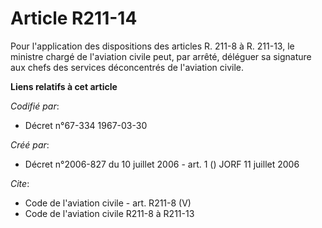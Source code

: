 # Article R211-14

Pour l'application des dispositions des articles R. 211-8 à R. 211-13, le ministre chargé de l'aviation civile peut, par
arrêté, déléguer sa signature aux chefs des services déconcentrés de l'aviation civile.

**Liens relatifs à cet article**

_Codifié par_:

  - Décret n°67-334 1967-03-30

_Créé par_:

  - Décret n°2006-827 du 10 juillet 2006 - art. 1 () JORF 11 juillet 2006

_Cite_:

  - Code de l'aviation civile - art. R211-8 (V)
  - Code de l'aviation civile R211-8 à R211-13
